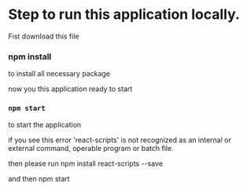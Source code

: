 
# Step to run this application locally.

Fist download this file 

### npm install 

to install all necessary package 

now you this application ready to start 

### `npm start`

to start the application 


if you see this error 'react-scripts' is not recognized as an internal or external command,
operable program or batch file.

then please run  npm install react-scripts --save

and then npm start 




